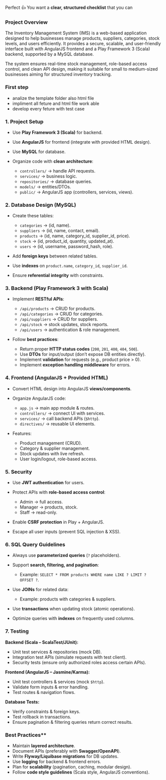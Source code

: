 Perfect 👍 You want a **clear, structured checklist** that you can 
### Project Overview
The Inventory Management System (IMS) is a web-based application designed to help businesses manage products, suppliers, categories, stock levels, and users efficiently. It provides a secure, scalable, and user-friendly interface built with AngularJS frontend and a Play Framework 3 (Scala) backend, supported by a MySQL database.

The system ensures real-time stock management, role-based access control, and clean API design, making it suitable for small to medium-sized businesses aiming for structured inventory tracking.

### First step 
* analize the template folder also html file
* impliment all feture and html file work able 
* develop every feture with test case 

### 1. **Project Setup**

* Use **Play Framework 3 (Scala)** for backend.
* Use **AngularJS** for frontend (integrate with provided HTML design).
* Use **MySQL** for database.
* Organize code with **clean architecture**:

  * `controllers/` → handle API requests.
  * `services/` → business logic.
  * `repositories/` → database queries.
  * `models/` → entities/DTOs.
  * `public/` → AngularJS app (controllers, services, views).

### 2. **Database Design (MySQL)**

* Create these tables:

  * `categories` → (id, name).
  * `suppliers` → (id, name, contact, email).
  * `products` → (id, name, category\_id, supplier\_id, price).
  * `stock` → (id, product\_id, quantity, updated\_at).
  * `users` → (id, username, password\_hash, role).
* Add **foreign keys** between related tables.
* Use **indexes** on `product.name`, `category_id`, `supplier_id`.
* Ensure **referential integrity** with constraints.


### 3. **Backend (Play Framework 3 with Scala)**

* Implement **RESTful APIs**:

  * `/api/products` → CRUD for products.
  * `/api/categories` → CRUD for categories.
  * `/api/suppliers` → CRUD for suppliers.
  * `/api/stock` → stock updates, stock reports.
  * `/api/users` → authentication & role management.
* Follow **best practices**:

  * Return proper **HTTP status codes** (`200`, `201`, `400`, `404`, `500`).
  * Use **DTOs** for input/output (don’t expose DB entities directly).
  * Implement **validation** for requests (e.g., product price > 0).
  * Implement **exception handling middleware** for errors.

### 4. **Frontend (AngularJS + Provided HTML)**

* Convert HTML design into AngularJS **views/components**.
* Organize AngularJS code:

  * `app.js` → main app module & routes.
  * `controllers/` → connect UI with services.
  * `services/` → call backend APIs (`$http`).
  * `directives/` → reusable UI elements.
* Features:

  * Product management (CRUD).
  * Category & supplier management.
  * Stock updates with live refresh.
  * User login/logout, role-based access.

### 5. **Security**

* Use **JWT authentication** for users.
* Protect APIs with **role-based access control**:

  * Admin → full access.
  * Manager → products, stock.
  * Staff → read-only.
* Enable **CSRF protection** in Play + AngularJS.
* Escape all user inputs (prevent SQL injection & XSS).


### 6. **SQL Query Guidelines**

* Always use **parameterized queries** (`?` placeholders).
* Support **search, filtering, and pagination**:

  * Example: `SELECT * FROM products WHERE name LIKE ? LIMIT ? OFFSET ?`.
* Use **JOINs** for related data:

  * Example: products with categories & suppliers.
* Use **transactions** when updating stock (atomic operations).
* Optimize queries with **indexes** on frequently used columns.


### 7. **Testing**

**Backend (Scala – ScalaTest/JUnit):**

* Unit test services & repositories (mock DB).
* Integration test APIs (simulate requests with test client).
* Security tests (ensure only authorized roles access certain APIs).

**Frontend (AngularJS – Jasmine/Karma):**

* Unit test controllers & services (mock `$http`).
* Validate form inputs & error handling.
* Test routes & navigation flows.

**Database Tests:**

* Verify constraints & foreign keys.
* Test rollback in transactions.
* Ensure pagination & filtering queries return correct results.


### Best Practices**

* Maintain **layered architecture**.
* Document APIs (preferably with **Swagger/OpenAPI**).
* Write **Flyway/Liquibase migrations** for DB updates.
* Use **logging** for backend & frontend errors.
* Plan for **scalability** (pagination, caching, modular design).
* Follow **code style guidelines** (Scala style, AngularJS conventions).
